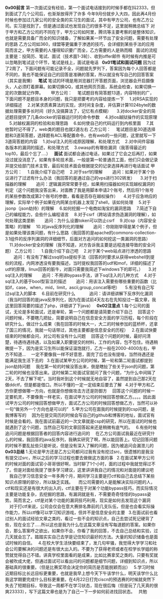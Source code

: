 **0x00前言**
第一次面试没有经验，第一个面试电话接到的时候手都在抖2333，但到面试了几个公司后，也渐渐放得开了许多
今年9月份就步入大四，因此再4月份时候也参加过几家公司的安全类的实习生的面试，其中有甲方公司，也有乙方公司。实习是找到了。但是通过面试也发现自己的很多不足，这里就稍微总结下
对于甲方和乙方公司的不同在于，甲方公司如阿里，腾讯等主要考察的是整体知识，也就是需要具备广而全的知识储备，了解如果某一环节出了安全问题，需要有处理的思路
乙方公司如360，绿盟等更偏重于渗透的技巧，会详细到某些手法的应用
简而言之，甲方需要的人懂得知识要广而全，乙方需要的人是熟而精
&nbsp;
面试的流程主要是：投简历、笔试、面试（技术面1-3轮）、收到offer邮件
有时候有内推是可以忽略到笔试这个环节，笔试是线上，面试是电话
&nbsp;
**0x01笔试和面试问题**
因为过了2周了，下面问题有可能记录不全，问题就先罗列下，答案因为每个人回答都是不同的，我也不能保证自己的回答是准确的答案，所以就没有写自己的回答答案（其实是我懒）
&nbsp;
**笔试**
笔试的环境是用浏览器打开答题页面，浏览器会开启摄像头，人必须盯着屏幕。如果切换QQ，或其他网页页面，系统会检查，如果切换一定的次数就记作弊。　　
甲方公司：
　笔试题目有简答题13道，内容特别的广，下面问题不是题目本身的问题，我只是把要考的内容给提炼一下
　1.对RSA实现的详细描述
　2.对某求质素算法的实现，求时间复杂度，并估算计算1024byte的数据处理需要多长时间（好久没搞算法了，记忆有点模糊）
　3.对docker安全的简述题目提供了几条docker的容器运行时的命令参数
　4.对ios越狱操作的实现原理
　5.对越权漏洞的检验和处理思路
　6.如何使自己的代码运行到内核里面
　7.其他暂时记不得了，web类的题目也就2道左右
乙方公司：
　笔试题目是30道选择题和3道简答题，选择题有ACL等配置命令，也有web的一些问题，这里就写一下3道简答题的内容
　1.对sql注入的形成原因理解，和处理方式
　2.对中间件容器各版本的漏洞的描述，和处理方式
　3.owasp的有哪些漏洞（我答得最近的top10，最后个忘了....）
&nbsp;
**面试**
面试都会通过电话，如果过了它会之后再打，如果没过就没消息了。如果有多轮技术面，一般是第一轮普通员工面，他们只会做记录并提交给部门技术主管，最后轮技术面会根据提交的记录选择再进行电话面试
甲方公司：
　1.自我介绍下自己吧
　2.对于ssrf的理解
　　追问：如果对于某个协议进行了过滤有什么办法（我回答的是通过自己的vps进行302转发）
　3.对于扫描器的理解
　　追问：逻辑漏洞常常要手挖，如果用扫描器如何实现越权漏洞的判定（这个问题我没答出来，对面教了我是用脚本申请2个账号，然后将1个账号的某些参数改成第2个账号的参数，看看是否存在越权操作）
　4.对于应急响应的理解，实际举个例子如果在内网某台机器上发现了shell，该如何处理
　5.对于jsonp（json劫持）的理解
　6.如何挖掘一个电商如淘宝的漏洞思路
　7.简述下自己的编程能力，会些什么编程语言
　8.对于csrf（跨站请求伪造漏洞的理解），如何处理这类垄断
　　追问：为什么设置token可以防止csrf
　9.对csp（内容安全策略）的理解
　10.对java反序列化的理解
　　追问：你刚刚举得是某个例子，但是如果处理该类问题，有什么思路（我回答的是apache的commons-collection-3.1组件的反序列漏洞的详细细节，后面对方追问的如何挖这一类漏洞的思路）
　11.对docker安全的理解（我不知道，对方告诉我主要是远程连接导致的安全问题）
乙方公司：
　1.自我介绍下自己吧
　2.对于某个web站点进行渗透的思路
　　追问：有没有了解过ssql的sa提权手法（回答的时要求从获得webshell到提权的流程，内网渗透没有要我描述，当时提权我回答的udf和mof，详细的描述了udf的原理，linux回答的脏牛，对面只需要我简述下windows下的即可。）
　3.对sql注入的理解
　　追问：不用讲bypass手法，讲下sql注入的几种方式
　4.对于sql注入的基于bool型盲注的描述
　　追问：用该注入需要些哪些重要的函数（比如if，case，when，mid，limit，ascii,group_concat等吧）
　5.有没有自己写过sql注入的脚本
　6.目前在研究什么
　　　追问：请详细讲解下反序列化漏洞（我当时回答的是java反序列化，因为在面试前4天左右在先知投过一篇文章，我这里回答简要的描述了php，详细讲了下java）
&nbsp;
**0x02注意点**
1.每个公司的面试，无论是多轮面试，还是单轮，第一个问题都是请简要介绍下自己
　回答这个问题时候，不要瞎几把扯，简要说明自己在信息安全方面的学习历程，每个阶段在研究什么，做过什么成果（我在回答的时候大一，大二的时候参加的蓝桥杯，还拿了国三的情况，我就一句话带过，其他主要都是信息安全的历程）
&nbsp;
2.在面试快要结束的时候都会问，对公司有没有什么问题
　回答这个问题的时候，最好问清楚，待遇待遇待遇，以及如果入职要提交的材料，工作的内容，包不包住。待遇稍微提一下，因为是实习生所以能保证温饱就行，乙方一般在2000-4000左右，甲方不知道...
　一定不要像我一样不好意思，面完了后也没有提啥，当然待遇还是能满足我生活下去的
&nbsp;
3.在面试某甲方公司的时候，第一轮和第二轮面试都提到json劫持问题
　我在第一轮的时候没答出来，倒是瞎扯了些关于json的问题，第二轮的时候也没答出来。这时候第二轮面试官就问了我个问题，“为什么中间隔了2天，不去了解下呢”。当时我听到这个时候就无地自容了，虽然提到自己那2天在做ddctf，但是都是借口。所以不懂的一定一定结束后要去了解
&nbsp;
4.对于甲方和乙方你更想做哪一方向，也就是你想做攻击方还是防御方
　回答这个问题的时候一定要机灵，不要像我一样老实，在面试甲方公司的时候回答想做乙方。。。。因此面试甲方公司的时候回答想做甲方，面试乙方公司的时候回答想做乙方，当然可以补一句“做另外一个方向也是可以的”
&nbsp;
5.甲方公司在面我的时候提到的csp问题，是我博客写的
　因为在提交简历的时候会写自己的github和博客的地址，面试官有时候是会看的。我在面试前最近的一次文章就是csp的研究，所以在面试的时候也就遇到了这个问题，当然自己写的文章回答起来还是稍微有底气的。
&nbsp;
6.有些时候追问问题是根据回答者的回答内容进行追问的
　在乙方公司面试我最近在研究什么的时候，我回答的java反序列，我确实研究了啊，所以能回答上。切记回答问题的时候不要乱扯些只是听说，但是没有深入了解的问题，因为被追问会漏泄儿的
&nbsp;
**0x03总结**
1.无论是甲方还是乙方公司都问过我有没有挖过src，很遗憾的是我没有提交过src，所以之后的学习过程也要去做做这方面的事
&nbsp;
2.在面试某甲方公司的时候对面的面试官小哥哥很好啊，当时聊了1个小时，面的过程中我就觉得过不了。但是对面给我提了很多学习建议，这里讲讲我自己的情况和对面提的建议吧
　我自己学习信息安全一年多两个月，期间学习主要是打ctf和自己去总结下某些知识点原理的部分，所以缺乏实践。
　而公司需要的人是能解决实际问题的人，ctf和现实还是有很大的出入的，ctf主要在于对某个功能bypass技巧，而实际情况主要是功能复杂，去挖掘的思路，有漏洞就是有，不需要奇奇怪怪的bypass姿势。简而言之，ctf是对某个功能的漏洞技巧利用，现实是如何去发现这个漏洞
　对于打ctf来说，公司会仅会在意大赛排名靠前的几支队伍，但是也会看实际操作能力，所以ctf像可以学习知识游戏，但并不是信息安全的主要
&nbsp;
3.在面试前也看过别人的面试经验文章之类的，看过一些不会的知识点，自己去尝试死记硬背了些，现在全忘了.....所以这也是我为什么在这篇文章没有写每道题的答案。如果你会，那么答案呼之欲出，如果你不会，你看了我的回答，不去自己总结和实验，过几天就会忘了。踏踏实实自己去学是记住知识最好的方法。大量的知识储备也是面试时候的自信。
&nbsp;
4.在校大学生活快要结束了，发几句牢骚，我觉得大学学习和社会公司要解决的问题还是有很大出入的。不要为了获得老师或者在校学长学姐的称赞就觉得自己不错。讲真学校里面看的是成果，比如比赛拿奖之类的。只要有奖就会被吹成大佬，但通过面试可以看出问的问题都是细节问题，详细到知识点，所以基础真的很重要。（但是比赛奖项会决定你的简历是否能脱颖而出）
&nbsp;
5.学习时候近期目标比长远目标更重要，也就是我早上想今天下午该学什么，明天该学什么比我这学期要完成什么目标更重要。在4月22日打完ciscn的预选赛的时候就突然下失去了短期目标，导致这一周都不在学习状态，现在很后悔（但是玩了几天真的很爽23333），写下这篇文章也是为了自己一下一步如何前进找回状态。
&nbsp;
共勉